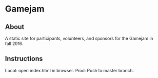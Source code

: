 # Gamejam

## About
A static site for participants, volunteers, and sponsors for the Gamejam in fall 2016. 

## Instructions
Local: open index.html in browser. Prod: Push to master branch. 

